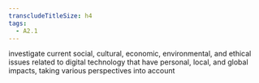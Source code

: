 ```yaml
---
transcludeTitleSize: h4
tags:
  - A2.1
---
```

investigate current social, cultural, economic, environmental, and ethical issues related to digital technology that have personal, local, and global impacts, taking various perspectives into account